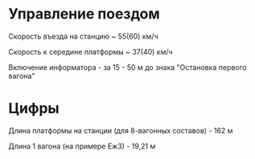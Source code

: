 # Управление поездом

Скорость въезда на станцию ~ 55(60) км/ч

Скорость к середине платформы ~ 37(40) км/ч

Включение информатора - за 15 - 50 м до знака "Остановка первого вагона"

# Цифры

Длина платформы на станции (для 8-вагонных составов) - 162 м

Длина 1 вагона (на примере Еж3) - 19,21 м
